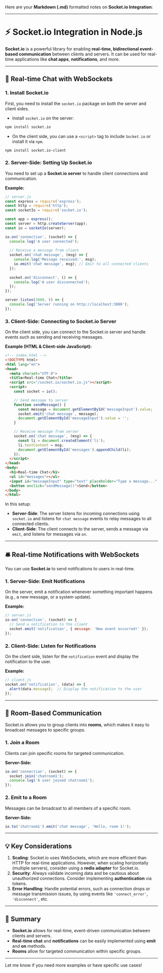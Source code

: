 Here are your **Markdown (.md)** formatted notes on **Socket.io Integration**:

---

# ⚡ Socket.io Integration in Node.js

**Socket.io** is a powerful library for enabling **real-time, bidirectional event-based communication** between clients and servers. It can be used for real-time applications like **chat apps**, **notifications**, and more.

---

## 🚀 Real-time Chat with WebSockets

### 1. **Install Socket.io**

First, you need to install the `socket.io` package on both the server and client sides.

* Install `socket.io` on the server:

```bash
npm install socket.io
```

* On the client side, you can use a `<script>` tag to include `Socket.io` or install it via `npm`.

```bash
npm install socket.io-client
```

### 2. **Server-Side: Setting Up Socket.io**

You need to set up a **Socket.io server** to handle client connections and communication.

**Example:**

```js
// server.js
const express = require('express');
const http = require('http');
const socketIo = require('socket.io');

const app = express();
const server = http.createServer(app);
const io = socketIo(server);

io.on('connection', (socket) => {
  console.log('A user connected');
  
  // Receive a message from client
  socket.on('chat message', (msg) => {
    console.log('Message received:', msg);
    io.emit('chat message', msg); // Emit to all connected clients
  });
  
  socket.on('disconnect', () => {
    console.log('A user disconnected');
  });
});

server.listen(3000, () => {
  console.log('Server running on http://localhost:3000');
});
```

### 3. **Client-Side: Connecting to Socket.io Server**

On the client side, you can connect to the Socket.io server and handle events such as sending and receiving messages.

**Example (HTML & Client-side JavaScript):**

```html
<!-- index.html -->
<!DOCTYPE html>
<html lang="en">
<head>
  <meta charset="UTF-8">
  <title>Real-time Chat</title>
  <script src="/socket.io/socket.io.js"></script>
  <script>
    const socket = io();

    // Send message to server
    function sendMessage() {
      const message = document.getElementById('messageInput').value;
      socket.emit('chat message', message);
      document.getElementById('messageInput').value = '';
    }

    // Receive message from server
    socket.on('chat message', (msg) => {
      const li = document.createElement('li');
      li.textContent = msg;
      document.getElementById('messages').appendChild(li);
    });
  </script>
</head>
<body>
  <h1>Real-time Chat</h1>
  <ul id="messages"></ul>
  <input id="messageInput" type="text" placeholder="Type a message..." />
  <button onclick="sendMessage()">Send</button>
</body>
</html>
```

In this setup:

* **Server-Side**: The server listens for incoming connections using `socket.io` and listens for `chat message` events to relay messages to all connected clients.
* **Client-Side**: The client connects to the server, sends a message via `emit`, and listens for messages via `on`.

---

## 🛎️ Real-time Notifications with WebSockets

You can use **Socket.io** to send notifications to users in real-time.

### 1. **Server-Side: Emit Notifications**

On the server, emit a notification whenever something important happens (e.g., a new message, or a system update).

**Example:**

```js
// server.js
io.on('connection', (socket) => {
  // Send a notification to the client
  socket.emit('notification', { message: 'New event occurred!' });
});
```

### 2. **Client-Side: Listen for Notifications**

On the client side, listen for the `notification` event and display the notification to the user.

**Example:**

```js
// client.js
socket.on('notification', (data) => {
  alert(data.message);  // Display the notification to the user
});
```

---

## 🔐 Room-Based Communication

Socket.io allows you to group clients into **rooms**, which makes it easy to broadcast messages to specific groups.

### 1. **Join a Room**

Clients can join specific rooms for targeted communication.

**Server-Side:**

```js
io.on('connection', (socket) => {
  socket.join('chatroom1');
  console.log('A user joined chatroom1');
});
```

### 2. **Emit to a Room**

Messages can be broadcast to all members of a specific room.

**Server-Side:**

```js
io.to('chatroom1').emit('chat message', 'Hello, room 1!');
```

---

## 💡 Key Considerations

1. **Scaling**: Socket.io uses WebSockets, which are more efficient than HTTP for real-time applications. However, when scaling horizontally (multiple servers), consider using a **redis adapter** for Socket.io.
2. **Security**: Always validate incoming data and be cautious about unauthorized connections. Consider implementing **authentication** via tokens.
3. **Error Handling**: Handle potential errors, such as connection drops or message transmission issues, by using events like `'connect_error'`, `'disconnect'`, etc.

---

## 🏁 Summary

* **Socket.io** allows for real-time, event-driven communication between clients and servers.
* **Real-time chat** and **notifications** can be easily implemented using **emit** and **on** methods.
* **Rooms** allow for targeted communication within specific groups.

---

Let me know if you need more examples or have specific use cases!
